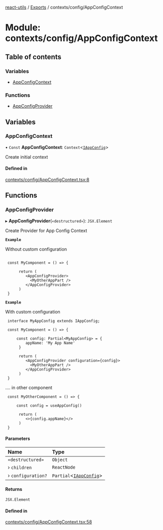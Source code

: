 [react-utils](../README.md) / [Exports](../modules.md) / contexts/config/AppConfigContext

# Module: contexts/config/AppConfigContext

## Table of contents

### Variables

- [AppConfigContext](contexts_config_AppConfigContext.md#appconfigcontext)

### Functions

- [AppConfigProvider](contexts_config_AppConfigContext.md#appconfigprovider)

## Variables

### AppConfigContext

• `Const` **AppConfigContext**: `Context`<[`IAppConfig`](contexts_config_IAppConfig.md#iappconfig)\>

Create initial context

#### Defined in

[contexts/config/AppConfigContext.tsx:8](https://github.com/mts88/react-utils/blob/1b73292/lib/contexts/config/AppConfigContext.tsx#L8)

## Functions

### AppConfigProvider

▸ **AppConfigProvider**(`«destructured»`): `JSX.Element`

Create Provider for App Config Context

**`Example`**

Without custom configuration
```

 const MyComponent = () => {

      return (
         <AppConfigProvider>
           <MyOtherAppPart />
         </AppConfigProvider>
      )
 }
```

**`Example`**

With custom configuration
```
 interface MyAppConfig extends IAppConfig;

 const MyComponent = () => {

     const config: Partial<MyAppConfig> = {
         appName: 'My App Name'
      }

      return (
         <AppConfigProvider configuration={config}>
           <MyOtherAppPart />
         </AppConfigProvider>
      )
 }
```

.... in other component

```
 const MyOtherComponent = () => {

     const config = useAppConfig()

      return (
         <>{config.appName}</>
      )
 }

```

#### Parameters

| Name | Type |
| :------ | :------ |
| `«destructured»` | `Object` |
| › `children` | `ReactNode` |
| › `configuration?` | `Partial`<[`IAppConfig`](contexts_config_IAppConfig.md#iappconfig)\> |

#### Returns

`JSX.Element`

#### Defined in

[contexts/config/AppConfigContext.tsx:58](https://github.com/mts88/react-utils/blob/1b73292/lib/contexts/config/AppConfigContext.tsx#L58)
